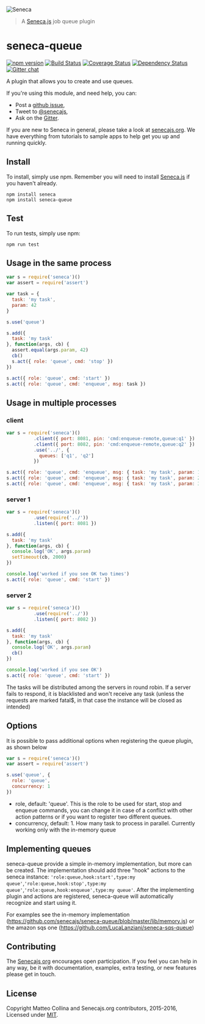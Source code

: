 ![Seneca](http://senecajs.org/files/assets/seneca-logo.png)
> A [Seneca.js][] job queue plugin

# seneca-queue
[![npm version][npm-badge]][npm-url]
[![Build Status][travis-badge]][travis-url]
[![Coverage Status][coveralls-badge]][coveralls-url]
[![Dependency Status][david-badge]][david-url]
[![Gitter chat][gitter-badge]][gitter-url]

A plugin that allows you to create and use queues.


If you're using this module, and need help, you can:
- Post a [github issue][],
- Tweet to [@senecajs][],
- Ask on the [Gitter][gitter-url].

If you are new to Seneca in general, please take a look at [senecajs.org][]. We have everything from
tutorials to sample apps to help get you up and running quickly.

## Install
To install, simply use npm. Remember you will need to install [Seneca.js][] if you haven't already.

```
npm install seneca
npm install seneca-queue
```

## Test
To run tests, simply use npm:

```
npm run test
```

## Usage in the same process

```js
var s = require('seneca')()
var assert = require('assert')

var task = {
  task: 'my task',
  param: 42
}

s.use('queue')

s.add({
  task: 'my task'
}, function(args, cb) {
  assert.equal(args.param, 42)
  cb()
  s.act({ role: 'queue', cmd: 'stop' })
})

s.act({ role: 'queue', cmd: 'start' })
s.act({ role: 'queue', cmd: 'enqueue', msg: task })
```

## Usage in multiple processes

### client

```js
var s = require('seneca')()
          .client({ port: 8081, pin: 'cmd:enqueue-remote,queue:q1' })
          .client({ port: 8082, pin: 'cmd:enqueue-remote,queue:q2' })
          .use('../', {
            queues: ['q1', 'q2']
          })

s.act({ role: 'queue', cmd: 'enqueue', msg: { task: 'my task', param: 1 }})
s.act({ role: 'queue', cmd: 'enqueue', msg: { task: 'my task', param: 2 }})
s.act({ role: 'queue', cmd: 'enqueue', msg: { task: 'my task', param: 3 }})
```

### server 1

```js
var s = require('seneca')()
          .use(require('../'))
          .listen({ port: 8081 })

s.add({
  task: 'my task'
}, function(args, cb) {
  console.log('OK', args.param)
  setTimeout(cb, 2000)
})

console.log('worked if you see OK two times')
s.act({ role: 'queue', cmd: 'start' })
```

### server 2

```js
var s = require('seneca')()
          .use(require('../'))
          .listen({ port: 8082 })

s.add({
  task: 'my task'
}, function(args, cb) {
  console.log('OK', args.param)
  cb()
})

console.log('worked if you see OK')
s.act({ role: 'queue', cmd: 'start' })
```

The tasks will be distributed among the servers in round robin. If a server fails to respond, it is blacklisted and won't receive any task (unless the requests are marked fatal$, in that case the instance will be closed as intended)

## Options

It is possible to pass additional options when registering the queue plugin, as shown below

```js
var s = require('seneca')()
var assert = require('assert')

s.use('queue', {
  role: 'queue',
  concurrency: 1
})
```

- role, default: 'queue'. This is the role to be used for start, stop and enqueue commands, you can change it in case of a conflict with other action patterns or if you want to register two different queues.
- concurrency, default: 1. How many task to process in parallel. Currently working only with the in-memory queue

## Implementing queues

seneca-queue provide a simple in-memory implementation, but more can be created. The implementation should add three "hook" actions to the seneca instance: `'role:queue,hook:start',type:my queue'`,`'role:queue,hook:stop',type:my queue'`,`'role:queue,hook:enqueue',type:my queue'`.
After the implementing plugin and actions are registered, seneca-queue will automatically recognize and start using it.

For examples see the in-memory implementation (https://github.com/senecajs/seneca-queue/blob/master/lib/memory.js) or the amazon sqs one (https://github.com/LucaLanziani/seneca-sqs-queue)


## Contributing
The [Senecajs org][] encourages open participation. If you feel you can help in any way, be it with
documentation, examples, extra testing, or new features please get in touch.


## License
Copyright Matteo Collina and Senecajs.org contributors, 2015-2016, Licensed under [MIT][].


[npm-badge]: https://img.shields.io/npm/v/seneca-queue.svg
[npm-url]: https://npmjs.com/package/seneca-queue
[travis-badge]: https://travis-ci.org/senecajs-labs/seneca-queue.png?branch=master
[travis-url]: https://travis-ci.org/senecajs-labs/seneca-queue
[coveralls-badge]:https://coveralls.io/repos/senecajs/seneca-queue/badge.svg?branch=master&service=github
[coveralls-url]: https://coveralls.io/github/senecajs/seneca-queue?branch=master
[david-badge]: https://david-dm.org/senecajs/seneca-queue.svg
[david-url]: https://david-dm.org/senecajs/seneca-queue
[gitter-badge]: https://badges.gitter.im/Join%20Chat.svg
[gitter-url]: https://gitter.im/senecajs/seneca

[MIT]: ./LICENSE
[Senecajs org]: https://github.com/senecajs/
[senecajs.org]: http://senecajs.org/
[Seneca.js]: https://www.npmjs.com/package/seneca
[github issue]: https://github.com/senecajs/seneca-queue/issues
[@senecajs]: http://twitter.com/senecajs
